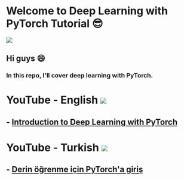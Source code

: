 # Welcome to Deep Learning with PyTorch Tutorial 😎

![](https://cdn.pixabay.com/photo/2018/07/25/08/58/business-3560916_1280.jpg)

## Hi guys 😄

### In this repo, I'll cover deep learning with PyTorch. 

# YouTube - English [![](https://img.shields.io/badge/YouTube-English-red?style=for-the-badge&logo=youtube&logoColor=white)](https://www.youtube.com/channel/UCFU9Go20p01kC64w-tmFORw)

## - [Introduction to Deep Learning with PyTorch](https://www.youtube.com/watch?v=eB8ogfU1e_8)

# YouTube - Turkish [![](https://img.shields.io/badge/YouTube-Turkish-deeppink?style=for-the-badge&logo=youtube&logoColor=white)](https://www.youtube.com/tirendazakademi)

## - [Derin öğrenme için PyTorch'a giriş](https://www.youtube.com/watch?v=z0qJRc_WgEw)





